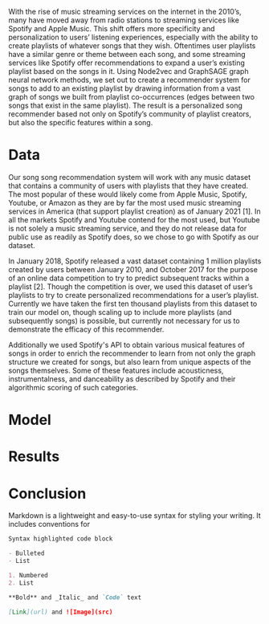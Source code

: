 

With the rise of music streaming services on the internet in the 2010’s, many have moved away from radio stations to streaming services like Spotify and Apple Music. This shift offers more specificity and personalization to users’ listening experiences, especially with the ability to create playlists of whatever songs that they wish. Oftentimes user playlists have a similar genre or theme between each song, and some streaming services like Spotify offer recommendations to expand a user’s existing playlist based on the songs in it. Using Node2vec and GraphSAGE graph neural network methods, we set out to create a recommender system for songs to add to an existing playlist by drawing information from a vast graph of songs we built from playlist co-occurrences (edges between two songs that exist in the same playlist). The result is a personalized song recommender based not only on Spotify’s community of playlist creators, but also the specific features within a song.

# Data

Our song song recommendation system will work with any music dataset that contains a community of users with playlists that they have created. The most popular of these would likely come from Apple Music, Spotify, Youtube, or Amazon as they are by far the most used music streaming services in America (that support playlist creation) as of January 2021 [1]. In all the markets Spotify and Youtube contend for the most used, but Youtube is not solely a music streaming service, and they do not release data for public use as readily as Spotify does, so we chose to go with Spotify as our dataset.

In January 2018, Spotify released a vast dataset containing 1 million playlists created by users between January 2010, and October 2017 for the purpose of an online data competition to try to predict subsequent tracks within a playlist [2]. Though the competition is over, we used this dataset of user’s playlists to try to create personalized recommendations for a user’s playlist. Currently we have taken the first ten thousand playlists from this dataset to train our model on, though scaling up to include more playlists (and subsequently songs) is possible, but currently not necessary for us to demonstrate the efficacy of this recommender. 

Additionally we used Spotify's API to obtain various musical features of songs in order to enrich the recommender to learn from not only the graph structure we created for songs, but also learn from unique aspects of the songs themselves. Some of these features include acousticness, instrumentalness, and danceability as described by Spotify and their algorithmic scoring of such categories.

# Model

# Results

# Conclusion

Markdown is a lightweight and easy-to-use syntax for styling your writing. It includes conventions for

```markdown
Syntax highlighted code block

- Bulleted
- List

1. Numbered
2. List

**Bold** and _Italic_ and `Code` text

[Link](url) and ![Image](src)
```
